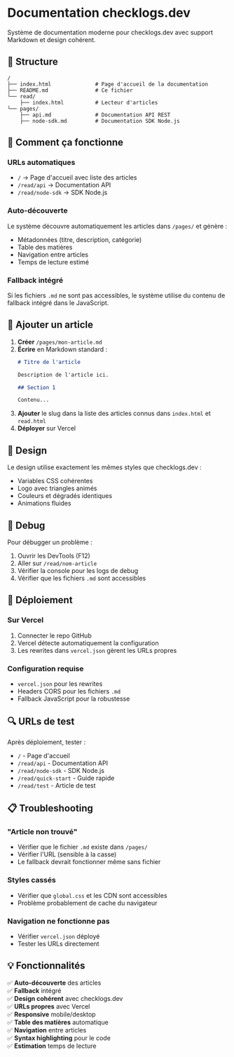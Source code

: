 # Documentation checklogs.dev

Système de documentation moderne pour checklogs.dev avec support Markdown et design cohérent.

## 🚀 Structure

```
/
├── index.html              # Page d'accueil de la documentation
├── README.md               # Ce fichier
└── read/
    ├── index.html          # Lecteur d'articles
└── pages/
    ├── api.md              # Documentation API REST
    ├── node-sdk.md         # Documentation SDK Node.js
```

## 🔧 Comment ça fonctionne

### URLs automatiques
- `/` → Page d'accueil avec liste des articles
- `/read/api` → Documentation API
- `/read/node-sdk` → SDK Node.js

### Auto-découverte
Le système découvre automatiquement les articles dans `/pages/` et génère :
- Métadonnées (titre, description, catégorie)
- Table des matières
- Navigation entre articles
- Temps de lecture estimé

### Fallback intégré
Si les fichiers `.md` ne sont pas accessibles, le système utilise du contenu de fallback intégré dans le JavaScript.

## 📝 Ajouter un article

1. **Créer** `/pages/mon-article.md`
2. **Écrire** en Markdown standard :
   ```markdown
   # Titre de l'article
   
   Description de l'article ici.
   
   ## Section 1
   
   Contenu...
   ```
3. **Ajouter** le slug dans la liste des articles connus dans `index.html` et `read.html`
4. **Déployer** sur Vercel

## 🎨 Design

Le design utilise exactement les mêmes styles que checklogs.dev :
- Variables CSS cohérentes
- Logo avec triangles animés
- Couleurs et dégradés identiques
- Animations fluides

## 🐛 Debug

Pour débugger un problème :
1. Ouvrir les DevTools (F12)
2. Aller sur `/read/nom-article`
3. Vérifier la console pour les logs de debug
4. Vérifier que les fichiers `.md` sont accessibles

## 🚀 Déploiement

### Sur Vercel
1. Connecter le repo GitHub
2. Vercel détecte automatiquement la configuration
3. Les rewrites dans `vercel.json` gèrent les URLs propres

### Configuration requise
- `vercel.json` pour les rewrites
- Headers CORS pour les fichiers `.md`
- Fallback JavaScript pour la robustesse

## 🔍 URLs de test

Après déploiement, tester :
- `/` - Page d'accueil
- `/read/api` - Documentation API  
- `/read/node-sdk` - SDK Node.js
- `/read/quick-start` - Guide rapide
- `/read/test` - Article de test

## 📋 Troubleshooting

### "Article non trouvé"
- Vérifier que le fichier `.md` existe dans `/pages/`
- Vérifier l'URL (sensible à la casse)
- Le fallback devrait fonctionner même sans fichier

### Styles cassés
- Vérifier que `global.css` et les CDN sont accessibles
- Problème probablement de cache du navigateur

### Navigation ne fonctionne pas
- Vérifier `vercel.json` déployé
- Tester les URLs directement

## 💡 Fonctionnalités

✅ **Auto-découverte** des articles  
✅ **Fallback** intégré  
✅ **Design cohérent** avec checklogs.dev  
✅ **URLs propres** avec Vercel  
✅ **Responsive** mobile/desktop  
✅ **Table des matières** automatique  
✅ **Navigation** entre articles  
✅ **Syntax highlighting** pour le code  
✅ **Estimation** temps de lecture

